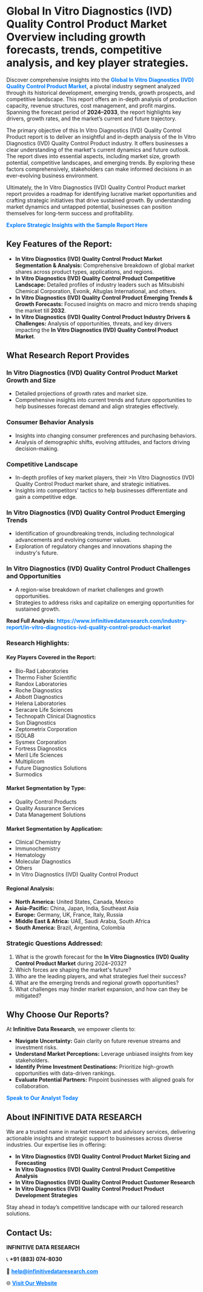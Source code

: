 <h1>Global In Vitro Diagnostics (IVD) Quality Control Product Market Overview including growth forecasts, trends, competitive analysis, and key player strategies.</h1>
<p>
Discover comprehensive insights into the 
<a href="https://www.infinitivedataresearch.com/industry-report/in-vitro-diagnostics-ivd-quality-control-product-market" rel="dofollow" style="color: #007BFF; text-decoration: none;"><strong>Global In Vitro Diagnostics (IVD) Quality Control Product Market</strong></a>, a pivotal industry segment analyzed through its historical development, emerging trends, growth prospects, and competitive landscape. This report offers an in-depth analysis of production capacity, revenue structures, cost management, and profit margins. Spanning the forecast period of <strong>2024–2033</strong>, the report highlights key drivers, growth rates, and the market’s current and future trajectory.
</p>
<p>
The primary objective of this In Vitro Diagnostics (IVD) Quality Control Product report is to deliver an insightful and in-depth analysis of the In Vitro Diagnostics (IVD) Quality Control Product industry. It offers businesses a clear understanding of the market's current dynamics and future outlook. The report dives into essential aspects, including market size, growth potential, competitive landscapes, and emerging trends. By exploring these factors comprehensively, stakeholders can make informed decisions in an ever-evolving business environment.
</p>
<p>
Ultimately, the In Vitro Diagnostics (IVD) Quality Control Product market report provides a roadmap for identifying lucrative market opportunities and crafting strategic initiatives that drive sustained growth. By understanding market dynamics and untapped potential, businesses can position themselves for long-term success and profitability.
</p>
<p>
<a href="https://www.infinitivedataresearch.com/request-sample/reportId=112323" style="color: #007BFF; text-decoration: none;"><strong>Explore Strategic Insights with the Sample Report Here</strong></a>
</p>

<h2>Key Features of the Report:</h2>
<ul>
<li><strong>In Vitro Diagnostics (IVD) Quality Control Product Market Segmentation & Analysis:</strong> Comprehensive breakdown of global market shares across product types, applications, and regions.</li>
<li><strong>In Vitro Diagnostics (IVD) Quality Control Product Competitive Landscape:</strong> Detailed profiles of industry leaders such as Mitsubishi Chemical Corporation, Evonik, Altuglas International, and others.</li>
<li><strong>In Vitro Diagnostics (IVD) Quality Control Product Emerging Trends & Growth Forecasts:</strong> Focused insights on macro and micro trends shaping the market till <strong>2032</strong>.</li>
<li><strong>In Vitro Diagnostics (IVD) Quality Control Product Industry Drivers & Challenges:</strong> Analysis of opportunities, threats, and key drivers impacting the <strong>In Vitro Diagnostics (IVD) Quality Control Product Market</strong>.</li>
</ul>

<h2>What Research Report Provides</h2>
<h3>In Vitro Diagnostics (IVD) Quality Control Product Market Growth and Size</h3>
<ul>
<li>Detailed projections of growth rates and market size.</li>
<li>Comprehensive insights into current trends and future opportunities to help businesses forecast demand and align strategies effectively.</li>
</ul>

<h3>Consumer Behavior Analysis</h3>
<ul>
<li>Insights into changing consumer preferences and purchasing behaviors.</li>
<li>Analysis of demographic shifts, evolving attitudes, and factors driving decision-making.</li>
</ul>

<h3>Competitive Landscape</h3>
<ul>
<li>In-depth profiles of key market players, their >In Vitro Diagnostics (IVD) Quality Control Product market share, and strategic initiatives.</li>
<li>Insights into competitors' tactics to help businesses differentiate and gain a competitive edge.</li>
</ul>

<h3>In Vitro Diagnostics (IVD) Quality Control Product Emerging Trends</h3>
<ul>
<li>Identification of groundbreaking trends, including technological advancements and evolving consumer values.</li>
<li>Exploration of regulatory changes and innovations shaping the industry's future.</li>
</ul>

<h3>In Vitro Diagnostics (IVD) Quality Control Product Challenges and Opportunities</h3>
<ul>
<li>A region-wise breakdown of market challenges and growth opportunities.</li>
<li>Strategies to address risks and capitalize on emerging opportunities for sustained growth.</li>
</ul>
<p><strong>Read Full Analysis:</strong> <a href="https://www.infinitivedataresearch.com/industry-report/in-vitro-diagnostics-ivd-quality-control-product-market" rel="dofollow" style="color: #007BFF; text-decoration: none;"><strong>https://www.infinitivedataresearch.com/industry-report/in-vitro-diagnostics-ivd-quality-control-product-market</strong></a></p>
<h3>Research Highlights:</h3>
<h4>Key Players Covered in the Report:</h4>
<ul><li>Bio-Rad Laboratories</li><li>Thermo Fisher Scientific</li><li>Randox Laboratories</li><li>Roche Diagnostics</li><li>Abbott Diagnostics</li><li>Helena Laboratories</li><li>Seracare Life Sciences</li><li>Technopath Clinical Diagnostics</li><li>Sun Diagnostics</li><li>Zeptometrix Corporation</li><li>ISOLAB</li><li>Sysmex Corporation</li><li>Fortress Diagnostics</li><li>Meril Life Sciences</li><li>Multiplicom</li><li>Future Diagnostics Solutions</li><li>Surmodics</li></ul>
<h4>Market Segmentation by Type:</h4>
<ul><li>Quality Control Products</li><li>Quality Assurance Services</li><li>Data Management Solutions</li></ul>
<h4>Market Segmentation by Application:</h4>
<ul><li>Clinical Chemistry</li><li>Immunochemistry</li><li>Hematology</li><li>Molecular Diagnostics</li><li>Others</li><li>In Vitro Diagnostics (IVD) Quality Control Product</li></ul>

<h4>Regional Analysis:</h4>
<ul>
<li><strong>North America:</strong> United States, Canada, Mexico</li>
<li><strong>Asia-Pacific:</strong> China, Japan, India, Southeast Asia</li>
<li><strong>Europe:</strong> Germany, UK, France, Italy, Russia</li>
<li><strong>Middle East & Africa:</strong> UAE, Saudi Arabia, South Africa</li>
<li><strong>South America:</strong> Brazil, Argentina, Colombia</li>
</ul>

<h3>Strategic Questions Addressed:</h3>
<ol>
<li>What is the growth forecast for the <strong>In Vitro Diagnostics (IVD) Quality Control Product Market</strong> during 2024–2032?</li>
<li>Which forces are shaping the market's future?</li>
<li>Who are the leading players, and what strategies fuel their success?</li>
<li>What are the emerging trends and regional growth opportunities?</li>
<li>What challenges may hinder market expansion, and how can they be mitigated?</li>
</ol>

<h2>Why Choose Our Reports?</h2>
<p>At <strong>Infinitive Data Research</strong>, we empower clients to:</p>
<ul>
<li><strong>Navigate Uncertainty:</strong> Gain clarity on future revenue streams and investment risks.</li>
<li><strong>Understand Market Perceptions:</strong> Leverage unbiased insights from key stakeholders.</li>
<li><strong>Identify Prime Investment Destinations:</strong> Prioritize high-growth opportunities with data-driven rankings.</li>
<li><strong>Evaluate Potential Partners:</strong> Pinpoint businesses with aligned goals for collaboration.</li>
</ul>
<p><a href="https://www.infinitivedataresearch.com/industry-report/in-vitro-diagnostics-ivd-quality-control-product-market" rel="dofollow" style="color: #007BFF; text-decoration: none;"><strong>Speak to Our Analyst Today</strong></a></p>

<h2>About INFINITIVE DATA RESEARCH</h2>
<p>We are a trusted name in market research and advisory services, delivering actionable insights and strategic support to businesses across diverse industries. Our expertise lies in offering:</p>
<ul>
<li><strong>In Vitro Diagnostics (IVD) Quality Control Product Market Sizing and Forecasting</strong></li>
<li><strong>In Vitro Diagnostics (IVD) Quality Control Product Competitive Analysis</strong></li>
<li><strong>In Vitro Diagnostics (IVD) Quality Control Product Customer Research</strong></li>
<li><strong>In Vitro Diagnostics (IVD) Quality Control Product Product Development Strategies</strong></li>
</ul>
<p>Stay ahead in today’s competitive landscape with our tailored research solutions.</p>

<h2>Contact Us:</h2>
<p><strong>INFINITIVE DATA RESEARCH</strong></p>
<p>📞 <strong>+91 (883) 074-8030</strong></p>
<p>📧 <strong><a href="mailto:help@infinitivedataresearch.com" style="color: #007BFF;">help@infinitivedataresearch.com</a></strong></p>
<p>🌐 <strong><a href="https://www.infinitivedataresearch.com" rel="dofollow" style="color: #007BFF;">Visit Our Website</a></strong></p>